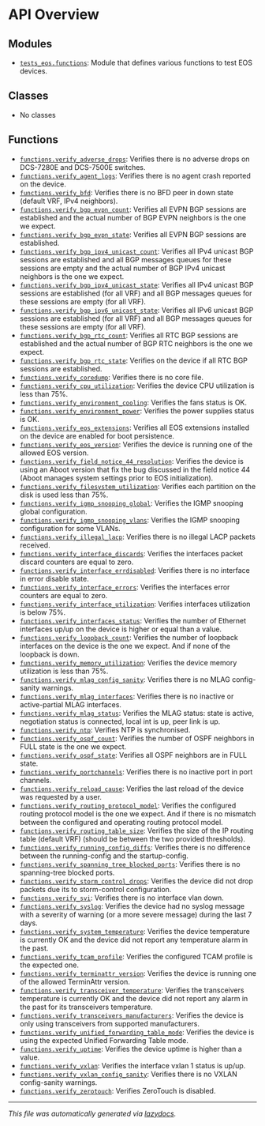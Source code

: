 <!-- markdownlint-disable -->

# API Overview

## Modules

- [`tests_eos.functions`](./tests_eos.functions.md#module-tests_eosfunctions): Module that defines various functions to test EOS devices.

## Classes

- No classes

## Functions

- [`functions.verify_adverse_drops`](./tests_eos.functions.md#function-verify_adverse_drops): Verifies there is no adverse drops on DCS-7280E and DCS-7500E switches.
- [`functions.verify_agent_logs`](./tests_eos.functions.md#function-verify_agent_logs): Verifies there is no agent crash reported on the device.
- [`functions.verify_bfd`](./tests_eos.functions.md#function-verify_bfd): Verifies there is no BFD peer in down state (default VRF, IPv4 neighbors).
- [`functions.verify_bgp_evpn_count`](./tests_eos.functions.md#function-verify_bgp_evpn_count): Verifies all EVPN BGP sessions are established and the actual number of BGP EVPN neighbors is the one we expect.
- [`functions.verify_bgp_evpn_state`](./tests_eos.functions.md#function-verify_bgp_evpn_state): Verifies all EVPN BGP sessions are established.
- [`functions.verify_bgp_ipv4_unicast_count`](./tests_eos.functions.md#function-verify_bgp_ipv4_unicast_count): Verifies all IPv4 unicast BGP sessions are established and all BGP messages queues for these sessions are empty and the actual number of BGP IPv4 unicast neighbors is the one we expect.
- [`functions.verify_bgp_ipv4_unicast_state`](./tests_eos.functions.md#function-verify_bgp_ipv4_unicast_state): Verifies all IPv4 unicast BGP sessions are established (for all VRF) and all BGP messages queues for these sessions are empty (for all VRF).
- [`functions.verify_bgp_ipv6_unicast_state`](./tests_eos.functions.md#function-verify_bgp_ipv6_unicast_state): Verifies all IPv6 unicast BGP sessions are established (for all VRF) and all BGP messages queues for these sessions are empty (for all VRF).
- [`functions.verify_bgp_rtc_count`](./tests_eos.functions.md#function-verify_bgp_rtc_count): Verifies all RTC BGP sessions are established and the actual number of BGP RTC neighbors is the one we expect.
- [`functions.verify_bgp_rtc_state`](./tests_eos.functions.md#function-verify_bgp_rtc_state): Verifies on the device if all RTC BGP sessions are established.
- [`functions.verify_coredump`](./tests_eos.functions.md#function-verify_coredump): Verifies there is no core file.
- [`functions.verify_cpu_utilization`](./tests_eos.functions.md#function-verify_cpu_utilization): Verifies the device CPU utilization is less than 75%.
- [`functions.verify_environment_cooling`](./tests_eos.functions.md#function-verify_environment_cooling): Verifies the fans status is OK.
- [`functions.verify_environment_power`](./tests_eos.functions.md#function-verify_environment_power): Verifies the power supplies status is OK.
- [`functions.verify_eos_extensions`](./tests_eos.functions.md#function-verify_eos_extensions): Verifies all EOS extensions installed on the device are enabled for boot persistence.
- [`functions.verify_eos_version`](./tests_eos.functions.md#function-verify_eos_version): Verifies the device is running one of the allowed EOS version.
- [`functions.verify_field_notice_44_resolution`](./tests_eos.functions.md#function-verify_field_notice_44_resolution): Verifies the device is using an Aboot version that fix the bug discussed in the field notice 44 (Aboot manages system settings prior to EOS initialization).
- [`functions.verify_filesystem_utilization`](./tests_eos.functions.md#function-verify_filesystem_utilization): Verifies each partition on the disk is used less than 75%.
- [`functions.verify_igmp_snooping_global`](./tests_eos.functions.md#function-verify_igmp_snooping_global): Verifies the IGMP snooping global configuration.
- [`functions.verify_igmp_snooping_vlans`](./tests_eos.functions.md#function-verify_igmp_snooping_vlans): Verifies the IGMP snooping configuration for some VLANs.
- [`functions.verify_illegal_lacp`](./tests_eos.functions.md#function-verify_illegal_lacp): Verifies there is no illegal LACP packets received.
- [`functions.verify_interface_discards`](./tests_eos.functions.md#function-verify_interface_discards): Verifies the interfaces packet discard counters are equal to zero.
- [`functions.verify_interface_errdisabled`](./tests_eos.functions.md#function-verify_interface_errdisabled): Verifies there is no interface in error disable state.
- [`functions.verify_interface_errors`](./tests_eos.functions.md#function-verify_interface_errors): Verifies the interfaces error counters are equal to zero.
- [`functions.verify_interface_utilization`](./tests_eos.functions.md#function-verify_interface_utilization): Verifies interfaces utilization is below 75%.
- [`functions.verify_interfaces_status`](./tests_eos.functions.md#function-verify_interfaces_status): Verifies the number of Ethernet interfaces up/up on the device is higher or equal than a value.
- [`functions.verify_loopback_count`](./tests_eos.functions.md#function-verify_loopback_count): Verifies the number of loopback interfaces on the device is the one we expect. And if none of the loopback is down.
- [`functions.verify_memory_utilization`](./tests_eos.functions.md#function-verify_memory_utilization): Verifies the device memory utilization is less than 75%.
- [`functions.verify_mlag_config_sanity`](./tests_eos.functions.md#function-verify_mlag_config_sanity): Verifies there is no MLAG config-sanity warnings.
- [`functions.verify_mlag_interfaces`](./tests_eos.functions.md#function-verify_mlag_interfaces): Verifies there is no inactive or active-partial MLAG interfaces.
- [`functions.verify_mlag_status`](./tests_eos.functions.md#function-verify_mlag_status): Verifies the MLAG status: state is active, negotiation status is connected, local int is up, peer link is up.
- [`functions.verify_ntp`](./tests_eos.functions.md#function-verify_ntp): Verifies NTP is synchronised.
- [`functions.verify_ospf_count`](./tests_eos.functions.md#function-verify_ospf_count): Verifies the number of OSPF neighbors in FULL state is the one we expect.
- [`functions.verify_ospf_state`](./tests_eos.functions.md#function-verify_ospf_state): Verifies all OSPF neighbors are in FULL state.
- [`functions.verify_portchannels`](./tests_eos.functions.md#function-verify_portchannels): Verifies there is no inactive port in port channels.
- [`functions.verify_reload_cause`](./tests_eos.functions.md#function-verify_reload_cause): Verifies the last reload of the device was requested by a user.
- [`functions.verify_routing_protocol_model`](./tests_eos.functions.md#function-verify_routing_protocol_model): Verifies the configured routing protocol model is the one we expect. And if there is no mismatch between the configured and operating routing protocol model.
- [`functions.verify_routing_table_size`](./tests_eos.functions.md#function-verify_routing_table_size): Verifies the size of the IP routing table (default VRF) (should be between the two provided thresholds).
- [`functions.verify_running_config_diffs`](./tests_eos.functions.md#function-verify_running_config_diffs): Verifies there is no difference between the running-config and the startup-config.
- [`functions.verify_spanning_tree_blocked_ports`](./tests_eos.functions.md#function-verify_spanning_tree_blocked_ports): Verifies there is no spanning-tree blocked ports.
- [`functions.verify_storm_control_drops`](./tests_eos.functions.md#function-verify_storm_control_drops): Verifies the device did not drop packets due its to storm-control configuration.
- [`functions.verify_svi`](./tests_eos.functions.md#function-verify_svi): Verifies there is no interface vlan down.
- [`functions.verify_syslog`](./tests_eos.functions.md#function-verify_syslog): Verifies the device had no syslog message with a severity of warning (or a more severe message) during the last 7 days.
- [`functions.verify_system_temperature`](./tests_eos.functions.md#function-verify_system_temperature): Verifies the device temperature is currently OK and the device did not report any temperature alarm in the past.
- [`functions.verify_tcam_profile`](./tests_eos.functions.md#function-verify_tcam_profile): Verifies the configured TCAM profile is the expected one.
- [`functions.verify_terminattr_version`](./tests_eos.functions.md#function-verify_terminattr_version): Verifies the device is running one of the allowed TerminAttr version.
- [`functions.verify_transceiver_temperature`](./tests_eos.functions.md#function-verify_transceiver_temperature): Verifies the transceivers temperature is currently OK and the device did not report any alarm in the past for its transceivers temperature.
- [`functions.verify_transceivers_manufacturers`](./tests_eos.functions.md#function-verify_transceivers_manufacturers): Verifies the device is only using transceivers from supported manufacturers.
- [`functions.verify_unified_forwarding_table_mode`](./tests_eos.functions.md#function-verify_unified_forwarding_table_mode): Verifies the device is using the expected Unified Forwarding Table mode.
- [`functions.verify_uptime`](./tests_eos.functions.md#function-verify_uptime): Verifies the device uptime is higher than a value.
- [`functions.verify_vxlan`](./tests_eos.functions.md#function-verify_vxlan): Verifies the interface vxlan 1 status is up/up.
- [`functions.verify_vxlan_config_sanity`](./tests_eos.functions.md#function-verify_vxlan_config_sanity): Verifies there is no VXLAN config-sanity warnings.
- [`functions.verify_zerotouch`](./tests_eos.functions.md#function-verify_zerotouch): Verifies ZeroTouch is disabled.


---

_This file was automatically generated via [lazydocs](https://github.com/ml-tooling/lazydocs)._
